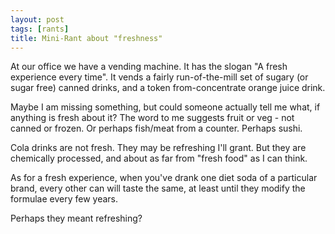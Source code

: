 ```yaml
---
layout: post
tags: [rants]
title: Mini-Rant about "freshness"
---
```

At our office we have a vending machine.
It has the slogan "A fresh experience every time".
It vends a fairly run-of-the-mill set of sugary (or sugar free) canned drinks, and a token from-concentrate orange juice drink.

Maybe I am missing something, but could someone actually tell me what, if anything is fresh about it? The word to me suggests fruit or veg - not canned or frozen. Or perhaps fish/meat from a counter. Perhaps sushi.

Cola drinks are not fresh. They may be refreshing I'll grant. But they are chemically processed, and about as far from "fresh food" as I can think. 

As for a fresh experience, when you've drank one diet soda of a particular brand, every other can will taste the same, at least until they modify the formulae every few years. 

Perhaps they meant refreshing?
